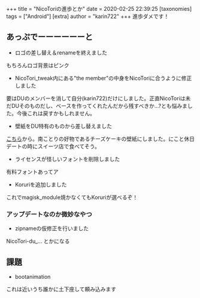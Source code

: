 +++
title = "NicoToriの進歩とか"
date = 2020-02-25 22:39:25
[taxonomies]
tags = ["Android"]
[extra]
author = "karin722"
+++
進歩ダメです！
<!-- more -->
<!-- toc -->
## あっぷでーーーーーーと
- ロゴの差し替え＆renameを終えました

もちろんロゴ背景はピンク

- NicoTori_tweak内にある"the member"の中身をNicoToriに合うように修正しました

要はDUのメンバーを消して自分(karin722)だけにしました。正直NicoToriは未だDUそのものだし、ベースを作ってくれたんだから残すべきか...?とも悩みました。今後これは戻すかもしれません。

- 壁紙をDU特有のものから差し替えました

[こちら](https://unsplash.com/photos/dmGOOXS6Rbs)から。南ことりの好物であるチーズケーキの壁紙にしました。にこと休日デートの時にスイーツ店で食べてそう。

- ライセンスが怪しいフォントを削除しました

有料フォントあってア

- Koruriを追加しました

これでmagisk_module焼かなくてもKoruriが選べるぞ！

### アップデートなのか微妙なやつ
- zipnameの仮修正を行いました

NicoTori-du_<devcename>... とかになる

## 課題
- bootanimation

これは近いうち誰かに土下座して頼み込みます